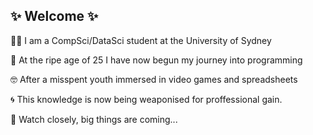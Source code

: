 ## ✨ Welcome ✨

👨‍🔬 I am a CompSci/DataSci student at the University of Sydney

👴 At the ripe age of 25 I have now begun my journey into programming

🤓 After a misspent youth immersed in video games and spreadsheets

🌀 This knowledge is now being weaponised for proffessional gain.



🔎 Watch closely, big things are coming...



<!--
**OldMateTys/OldMateTys** is a ✨ _special_ ✨ repository because its `README.md` (this file) appears on your GitHub profile.

Here are some ideas to get you started:

- 🔭 I’m currently working on ...
- 🌱 I’m currently learning ...
- 👯 I’m looking to collaborate on ...
- 🤔 I’m looking for help with ...
- 💬 Ask me about ...
- 📫 How to reach me: ...
- 😄 Pronouns: ...
- ⚡ Fun fact: ...
-->
